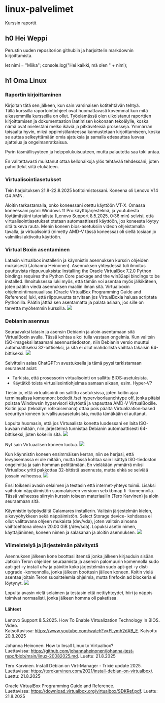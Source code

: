# linux-palvelimet
Kurssin raportit

## h0 Hei Weppi

Perustin uuden repositorion githubiin ja harjoittelin markdownin kirjoittamista.
  
  let nimi = "Miika";
  console.log("Hei kaikki, mä olen " + nimi);

## h1 Oma Linux

### Raportin kirjoittaminen
Kirjoitan tätä sen jälkeen, kun sain varsinaisen kotitehtävän tehtyä.  
Tällä kurssilla raportointiohjeet ovat huomattavasti kovemmat kun mitä aikasemmilla kursseilla on ollut. Työelämässä olen ulkoistanut raporttien kirjoittamisen ja dokumentaation laatimisen kokonaan tekoälylle, koska nämä ovat mielestäni melko ikäviä ja pitkäveteisiä prosesseja. Ymmärrän toisaalta hyvin, miksi oppimistilanteessa kannustetaan kirjoittamiseen, koska se auttaa selkeyttämään omia ajatuksia ja samalla edesauttaa luovaa ajattelua ja ongelmanratkaisua.

Pyrin täsmällisyyteen ja helppolukuisuuteen, mutta palautetta saa toki antaa.

En valitettavasti muistanut ottaa kellonaikoja ylös tehtävää tehdessäni, joten pahoittelut siitä etukäteen.

### Virtualisointiasetukset
Tein harjoituksen 21.8-22.8.2025 kotitoimistossani. Koneena oli Lenovo V14 G4 AMN.

Aloitin tarkastamalla, onko koneessani otettu käyttöön VT-X. Omassa koneessani pyörii Windows 11 Pro käyttöjärjestelmä, ja youtubesta löytämästäni tutorialista (Lenovo Support 8.5.2025, 0:36 min) selvisi, että virtualisointiasetukset otetaan automaattisesti käyttöön, jos koneesta löytyy sitä tukeva rauta.
Menin koneen bios-asetuksiin videon ohjeistamalla tavalla, ja virtualisointi (nimetty AMD-V tässä koneessa) oli siellä tosiaan jo valmiiksi aktivoitu käyttöön.

### Virtual Boxin asentaminen

Latasin virtualbox installerin ja käynnistin asennuksen kurssin ohjeiden mukaisesti (Johanna Heinonen). Asennuksen yhteydessä tuli ilmoitus puuttuvista riippuvuuksista: Installing the Oracle VirtualBox 7.2.0 Python bindings requires the Python Core package and the win32api bindings to be installed. Ilmoituksessa luki myös, että tämän voi asentaa myös jälkikäteen, joten päätin viedä asennuksen maaliin ilman sitä. Virtualboxin ohjelmointimanuaalissa (Oracle VirtualBox Programming Guide and Reference) luki, että riippuvuutta tarvitaan jos VirtualBoxia haluaa scriptata Pythonilla. Päätin jättää sen asentamatta ja palata asiaan, jos sille on tarvetta myöhemmin kurssilla.
![](images/missing_dependencies.jpg)

### Debianin asennus
Seuraavaksi latasin ja asensin Debianin ja aloin asentamaan sitä VirtualBoxin avulla. Tässä kohtaa alkoi tulla vastaan ongelmia. Kun valitsin ISO-imageksi lataamani asennustiedoston, niin Debianin versio muuttui automaattiseksi 32-bittiseksi, ja sitä ei ollut mahdollista vaihtaa takaisin 64-bittiseksi.
![](images/32-bittinen.png)

 Selvittelin asiaa ChatGPT:n avustuksella ja tämä pyysi tarkistamaan seuraavat asiat:

  - Tarkista, että prosessorin virtualisointi on sallittu BIOS-asetuksista.
  - Käytätkö toista virtualisointiohjelmaa samaan aikaan, esim. Hyper-V?
  
Tiesin jo, että virtualisointi on sallittu asetuksissa, joten koitin ajaa terminaalissa komennon: bcdedit /set hypervisorlaunchtype off, jonka pitäisi poistaa Windowsin hypervisori käytöstä ja vapauttaa AMD-V VirtualBoxille.
Koitin jopa (tekoälyn rohkaisemana) ottaa pois päältä Virtualization-based securityn koneen turvallisuusasetuksista, mutta tämäkään ei auttanut.

Lopulta huomasin, että jos Virtuaalista konetta luodessani en laita ISO-kuvaan mitään, niin järjestelmä tunnistaa Debianin automaattisesti 64-bittiseksi, joten kokeilin sitä.
![](images/64-bittinen.png)

Nyt sain Virtuaalisen koneen luotua.
![](images/Debian13.png)

Kun käynnistin koneen ensimmäisen kerran, niin se herjasi, että levyasemassa ei ole mitään, mutta tässä kohtaa sain lisättyä ISO-tiedoston ongelmitta ja sain homman pelittämään. En vieläkään ymmärrä miksi Virtualbox yritti pakkottaa 32-bittistä asennusta, mutta ehkä se selviää jossain vaiheessa.
![](images/ISO-file.png)

Ensi töikseni avasin selaimen ja testasin että internet-yhteys toimii. Lisäksi vaihdoin näppäimistön suomalaiseen versioon setxkbmap fi -komennolla. Tässä vaiheessa siirryin kurssin toiseen materiaaliin (Tero Karvinen) ja aloin seuraamaan sitä.

Käynnistin työpöydältä Calamares installerin. Valitsin järjestelmän kielen, aikavyöhykkeen sekä näppäimistön. Select Storage device- kohdassa ei ollut valittavana ohjeen mukaista (dev/vda), joten valitsin ainoana vaihtoehtona olevan 20.00 GiB (/dev/sda). Lopuksi asetin nimen, käyttäjänimen, koneen nimen ja salasanan ja aloitin asennuksen.
![](images/summary.png)

### Viimeistelyä ja järjestelmän päivitystä
Asennuksen jälkeen kone boottasi itsensä jonka jälkeen kirjauduin sisään. Jatkoin Teron ohjeiden seuraamista ja asensin palomuurin komennolla sudo apt-get -y install ufw ja päivitin koko järjestelmän sudo apt-get -y dist-upgrade -komennolla, jonka jälkeen boottasin jälleen koneen. Koitin vielä asentaa joitain Teron suosittelemia ohjelmia, mutta firefoxin ad blockeria ei löytynyt.
![](/images/ad%20blocker.png)

Lopulta avasin vielä selaimen ja testasin että nettiyhteydet, hiiri ja näppis toimivat normaalisti, jonka jälkeen homma oli paketissa.

#### Lähteet
Lenovo Support 8.5.2025. How To Enable Virtualization Technology In BIOS. Video.  
Katsottavissa: https://www.youtube.com/watch?v=FLymh2dAB_E. Katsottu 20.8.2025

Johanna Heinonen. How to Insall Linux to Virtualbox?  
Luettavissa: https://github.com/johannaheinonen/johanna-test-repo/blob/main/linux-20082025.md. Luettu: 21.8.2025

Tero Karvinen. Install Debian on Virt-Manager - Trixie update 2025.  
Luettavissa: https://terokarvinen.com/2021/install-debian-on-virtualbox/. Luettu: 21.8.2025

Oracle VirtualBox Programming Guide and Reference.  
Luettavissa: https://download.virtualbox.org/virtualbox/SDKRef.pdf. Luettu: 21.8.2025